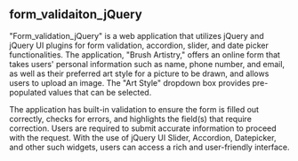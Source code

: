 ## form_validaiton_jQuery

"Form_validation_jQuery" is a web application that utilizes jQuery and jQuery UI plugins for form validation, accordion, slider, and date picker functionalities. The application, "Brush Artistry," offers an online form that takes users' personal information such as name, phone number, and email, as well as their preferred art style for a picture to be drawn, and allows users to upload an image. The "Art Style" dropdown box provides pre-populated values that can be selected.

The application has built-in validation to ensure the form is filled out correctly, checks for errors, and highlights the field(s) that require correction. Users are required to submit accurate information to proceed with the request. With the use of jQuery UI Slider, Accordion, Datepicker, and other such widgets, users can access a rich and user-friendly interface.
